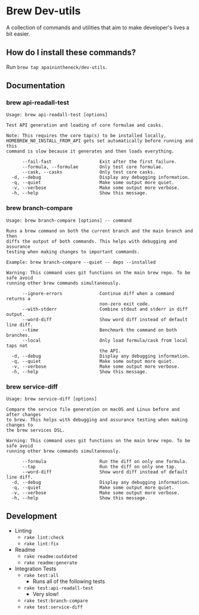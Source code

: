 # Brew Dev-utils

A collection of commands and utilities that aim to make developer's lives a bit easier.

## How do I install these commands?

Run `brew tap apainintheneck/dev-utils`.

## Documentation

### brew api-readall-test

```
Usage: brew api-readall-test [options]

Test API generation and loading of core formulae and casks.

Note: This requires the core tap(s) to be installed locally,
HOMEBREW_NO_INSTALL_FROM_API gets set automatically before running and this
command is slow because it generates and then loads everything.

      --fail-fast                  Exit after the first failure.
      --formula, --formulae        Only test core formulae.
      --cask, --casks              Only test core casks.
  -d, --debug                      Display any debugging information.
  -q, --quiet                      Make some output more quiet.
  -v, --verbose                    Make some output more verbose.
  -h, --help                       Show this message.
```

### brew branch-compare

```
Usage: brew branch-compare [options] -- command

Runs a brew command on both the current branch and the main branch and then
diffs the output of both commands. This helps with debugging and assurance
testing when making changes to important commands.

Example: brew branch-compare --quiet -- deps --installed

Warning: This command uses git functions on the main brew repo. To be safe avoid
running other brew commands simultaneously.

      --ignore-errors              Continue diff when a command returns a
                                   non-zero exit code.
      --with-stderr                Combine stdout and stderr in diff output.
      --word-diff                  Show word diff instead of default line diff.
      --time                       Benchmark the command on both branches.
      --local                      Only load formula/cask from local taps not
                                   the API.
  -d, --debug                      Display any debugging information.
  -q, --quiet                      Make some output more quiet.
  -v, --verbose                    Make some output more verbose.
  -h, --help                       Show this message.
```

### brew service-diff

```
Usage: brew service-diff [options]

Compare the service file generation on macOS and Linux before and after changes
to brew. This helps with debugging and assurance testing when making changes to
the brew services DSL.

Warning: This command uses git functions on the main brew repo. To be safe avoid
running other brew commands simultaneously.

      --formula                    Run the diff on only one formula.
      --tap                        Run the diff on only one tap.
      --word-diff                  Show word diff instead of default line diff.
  -d, --debug                      Display any debugging information.
  -q, --quiet                      Make some output more quiet.
  -v, --verbose                    Make some output more verbose.
  -h, --help                       Show this message.
```

## Development

- Linting
  - `rake lint:check`
  - `rake lint:fix`
- Readme
  - `rake readme:outdated`
  - `rake readme:generate`
- Integration Tests
  - `rake test:all`
    - Runs all of the following tests
  - `rake test:api-readall-test`
    - Very slow!
  - `rake test:branch-compare`
  - `rake test:service-diff`
